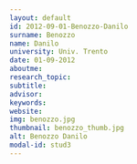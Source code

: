 ```yaml
---
layout: default 
id: 2012-09-01-Benozzo-Danilo
surname: Benozzo
name: Danilo
university: Univ. Trento
date: 01-09-2012
aboutme: 
research_topic: 
subtitle: 
advisor: 
keywords: 
website: 
img: benozzo.jpg
thumbnail: benozzo_thumb.jpg
alt: Benozzo Danilo
modal-id: stud3
---
```

